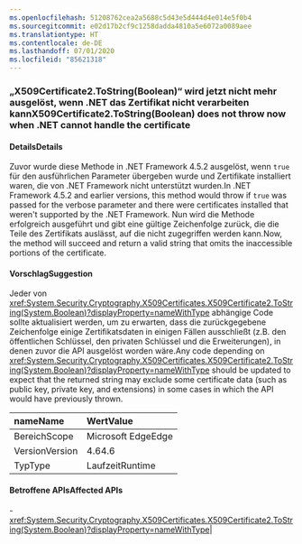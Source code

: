 ```yaml
---
ms.openlocfilehash: 51208762cea2a5688c5d43e5d444d4e014e5f0b4
ms.sourcegitcommit: e02d17b2cf9c1258dadda4810a5e6072a0089aee
ms.translationtype: HT
ms.contentlocale: de-DE
ms.lasthandoff: 07/01/2020
ms.locfileid: "85621318"
---
```

### <a name="x509certificate2tostringboolean-does-not-throw-now-when-net-cannot-handle-the-certificate"></a><span data-ttu-id="ae344-101">„X509Certificate2.ToString(Boolean)“ wird jetzt nicht mehr ausgelöst, wenn .NET das Zertifikat nicht verarbeiten kann</span><span class="sxs-lookup"><span data-stu-id="ae344-101">X509Certificate2.ToString(Boolean) does not throw now when .NET cannot handle the certificate</span></span>

#### <a name="details"></a><span data-ttu-id="ae344-102">Details</span><span class="sxs-lookup"><span data-stu-id="ae344-102">Details</span></span>

<span data-ttu-id="ae344-103">Zuvor wurde diese Methode in .NET Framework 4.5.2 ausgelöst, wenn <code>true</code> für den ausführlichen Parameter übergeben wurde und Zertifikate installiert waren, die von .NET Framework nicht unterstützt wurden.</span><span class="sxs-lookup"><span data-stu-id="ae344-103">In .NET Framework 4.5.2 and earlier versions, this method would throw if <code>true</code> was passed for the verbose parameter and there were certificates installed that weren't supported by the .NET Framework.</span></span> <span data-ttu-id="ae344-104">Nun wird die Methode erfolgreich ausgeführt und gibt eine gültige Zeichenfolge zurück, die die Teile des Zertifikats auslässt, auf die nicht zugegriffen werden kann.</span><span class="sxs-lookup"><span data-stu-id="ae344-104">Now, the method will succeed and return a valid string that omits the inaccessible portions of the certificate.</span></span>

#### <a name="suggestion"></a><span data-ttu-id="ae344-105">Vorschlag</span><span class="sxs-lookup"><span data-stu-id="ae344-105">Suggestion</span></span>

<span data-ttu-id="ae344-106">Jeder von <xref:System.Security.Cryptography.X509Certificates.X509Certificate2.ToString(System.Boolean)?displayProperty=nameWithType> abhängige Code sollte aktualisiert werden, um zu erwarten, dass die zurückgegebene Zeichenfolge einige Zertifikatsdaten in einigen Fällen ausschließt (z.B. den öffentlichen Schlüssel, den privaten Schlüssel und die Erweiterungen), in denen zuvor die API ausgelöst worden wäre.</span><span class="sxs-lookup"><span data-stu-id="ae344-106">Any code depending on <xref:System.Security.Cryptography.X509Certificates.X509Certificate2.ToString(System.Boolean)?displayProperty=nameWithType> should be updated to expect that the returned string may exclude some certificate data (such as public key, private key, and extensions) in some cases in which the API would have previously thrown.</span></span>

| <span data-ttu-id="ae344-107">name</span><span class="sxs-lookup"><span data-stu-id="ae344-107">Name</span></span>    | <span data-ttu-id="ae344-108">Wert</span><span class="sxs-lookup"><span data-stu-id="ae344-108">Value</span></span>       |
|:--------|:------------|
| <span data-ttu-id="ae344-109">Bereich</span><span class="sxs-lookup"><span data-stu-id="ae344-109">Scope</span></span>   |<span data-ttu-id="ae344-110">Microsoft Edge</span><span class="sxs-lookup"><span data-stu-id="ae344-110">Edge</span></span>|
|<span data-ttu-id="ae344-111">Version</span><span class="sxs-lookup"><span data-stu-id="ae344-111">Version</span></span>|<span data-ttu-id="ae344-112">4.6</span><span class="sxs-lookup"><span data-stu-id="ae344-112">4.6</span></span>|
|<span data-ttu-id="ae344-113">Typ</span><span class="sxs-lookup"><span data-stu-id="ae344-113">Type</span></span>|<span data-ttu-id="ae344-114">Laufzeit</span><span class="sxs-lookup"><span data-stu-id="ae344-114">Runtime</span></span>

#### <a name="affected-apis"></a><span data-ttu-id="ae344-115">Betroffene APIs</span><span class="sxs-lookup"><span data-stu-id="ae344-115">Affected APIs</span></span>

-<xref:System.Security.Cryptography.X509Certificates.X509Certificate2.ToString(System.Boolean)?displayProperty=nameWithType></li></ul>|
